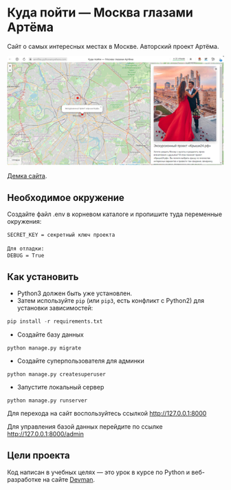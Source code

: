 # Куда пойти — Москва глазами Артёма

Сайт о самых интересных местах в Москве. Авторский проект Артёма.

![Иллюстрация к проекту](https://github.com/annfike/DJANGO_1_where_to_go/blob/main/site.png)

[Демка сайта](https://annfike.pythonanywhere.com/).

 

## Необходимое окружение
Создайте файл .env в корневом каталоге и пропишите туда переменные окружения:
```
SECRET_KEY = секретный ключ проекта

Для отладки:
DEBUG = True
```

## Как установить
 - Python3 должен быть уже установлен.   
 - Затем используйте `pip` (или `pip3`, есть конфликт с Python2) для установки зависимостей:  
```python
pip install -r requirements.txt
   ```
 - Создайте базу данных
```
python manage.py migrate
```
 - Создайте суперпользователя для админки
```
python manage.py createsuperuser
```
- Запустите локальный сервер
```
python manage.py runserver
```

Для перехода на сайт воспользуйтесь ссылкой http://127.0.0.1:8000

Для управления базой данных перейдите по ссылке http://127.0.0.1:8000/admin
 
## Цели проекта

Код написан в учебных целях — это урок в курсе по Python и веб-разработке на сайте [Devman](https://dvmn.org).
